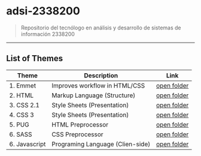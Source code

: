 # adsi-2338200
> Repositorio del tecnólogo en análisis y desarrollo de sistemas de información 2338200
---
## List of Themes
| Theme | Description | Link
| --- | --- | --- |
| 1. Emmet      | Improves workflow in HTML/CSS     | [open folder](01-emmet/)      |
| 2. HTML       | Markup Language (Structure)       | [open folder](02-html/)       |
| 3. CSS 2.1    | Style Sheets (Presentation)       | [open folder](03-css/)        |
| 4. CSS 3      | Style Sheets (Presentation)       | [open folder](04-css3/)       |
| 5. PUG        | HTML Preprocessor                 | [open folder](05-pug/)        |
| 6. SASS       | CSS Preprocessor                  | [open folder](06-sass/)       |
| 6. Javascript | Programing Language (Clien-side)  | [open folder](07-Javascript/) |